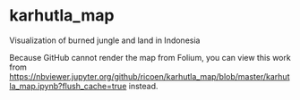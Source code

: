 # karhutla_map
Visualization of burned jungle and land in Indonesia

Because GitHub cannot render the map from Folium, you can view this work from https://nbviewer.jupyter.org/github/ricoen/karhutla_map/blob/master/karhutla_map.ipynb?flush_cache=true instead.
